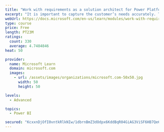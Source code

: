 ```yaml
---
title: "Work with requirements as a solution architect for Power Platform and Dynamics 365"
excerpt: "It is important to capture the customer’s needs accurately. This module explains how to capture requirements and identify functional and non-functional items."
webUrl: https://docs.microsoft.com/en-us/learn/modules/work-with-requirements/
type: course
price: Free
length: PT23M
ratings:
  count: 330
  average: 4.7484846
heat: 50

provider:
  name: Microsoft Learn
  domain: microsoft.com
  images:
    - url: /assets/images/organizations/microsoft.com-50x50.jpg
      width: 50
      height: 50

levels:
  - Advanced

topics:
  - Power BI

secured: "KcxxnDjOfI0vntkRlkNIw/1dbrnBmZ3dOdpx6KddBqR04GiAG3ViSF6HB7Qe6pq8vp1DWFczf1OnuFsLkeUbruxDlXPv7C9GtU+9pLEds51/Ybwsz5P1d9RmpQADoJY3fFm7++SgFIeb1N4NT/rTYKkh/3+wmjYnd5GVszQS113wr3KXZqr1OBPYnvwI7NmnjndwccRDqX+/tj/D1HxirIBWZx5DdM5tfZgH96/tHQ7p9oxNn9xEg3DGmNpyCNDHff47K8hjIC50qUy8KI/pdV0Yntm3AD4Es9rdKXMB1zT1930PcC/6pYLydNeZuOc+vtTnsQKaGwN57j1VrumeTAo/lMGhurF3xB2AVP1bNQ3/KPec7ligelLsz9fOls1s/JL8roP96tjQmD+GqVB0IppwaUxQMYfGdc+Mjp7QbeI=;lljynqGDyKTQB4R0E7itIQ=="
---
```


